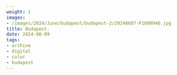 ```yaml
---
weight: 1
images:
- /images/2024/June/budapest/budapest-2/20240607-P1090946.jpg
title: Budapest.
date: 2024-06-09
tags:
- archive
- digital
- color
- budapest
---
```


